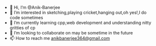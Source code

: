 - 👋 Hi, I’m @Anik-Banerjee
- 👀 I’m interested in sketching,playing cricket,hanging out,oh yes!,I do code sometimes
- 🌱 I’m currently learning cpp,web development and understanding nitty gritties of cp
- 💞️ I’m looking to collaborate on may be sometime in the future 
- 📫 How to reach me anikbanerjee364@gmail.com


